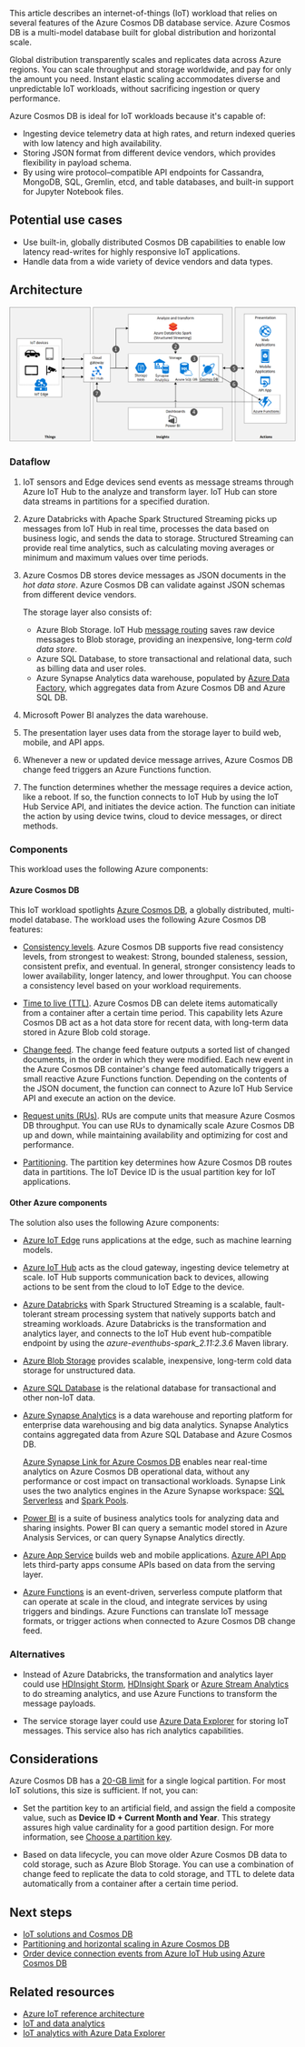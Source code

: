 <!-- cSpell:ignore khilscher Etcd Jupyter eventhubs -->

This article describes an internet-of-things (IoT) workload that relies on several features of the Azure Cosmos DB database service. Azure Cosmos DB is a multi-model database built for global distribution and horizontal scale.

Global distribution transparently scales and replicates data across Azure regions. You can scale throughput and storage worldwide, and pay for only the amount you need. Instant elastic scaling accommodates diverse and unpredictable IoT workloads, without sacrificing ingestion or query performance.

Azure Cosmos DB is ideal for IoT workloads because it's capable of:

- Ingesting device telemetry data at high rates, and return indexed queries with low latency and high availability.
- Storing JSON format from different device vendors, which provides flexibility in payload schema.
- By using wire protocol–compatible API endpoints for Cassandra, MongoDB, SQL, Gremlin, etcd, and table databases, and built-in support for Jupyter Notebook files.

## Potential use cases

- Use built-in, globally distributed Cosmos DB capabilities to enable low latency read-writes for highly responsive IoT applications.
- Handle data from a wide variety of device vendors and data types.

## Architecture

![Diagram that shows the role of Azure Cosmos DB in an Azure IoT solution architecture.](../media/iot-using-cosmos-db.png)

### Dataflow

1. IoT sensors and Edge devices send events as message streams through Azure IoT Hub to the analyze and transform layer. IoT Hub can store data streams in partitions for a specified duration.

1. Azure Databricks with Apache Spark Structured Streaming picks up messages from IoT Hub in real time, processes the data based on business logic, and sends the data to storage. Structured Streaming can provide real time analytics, such as calculating moving averages or minimum and maximum values over time periods.

1. Azure Cosmos DB stores device messages as JSON documents in the *hot data store*. Azure Cosmos DB can validate against JSON schemas from different device vendors.

   The storage layer also consists of:
   - Azure Blob Storage. IoT Hub [message routing](/azure/iot-hub/tutorial-routing) saves raw device messages to Blob storage, providing an inexpensive, long-term *cold data store*.
   - Azure SQL Database, to store transactional and relational data, such as billing data and user roles.
   - Azure Synapse Analytics data warehouse, populated by [Azure Data Factory](https://azure.microsoft.com/services/data-factory), which aggregates data from Azure Cosmos DB and Azure SQL DB.

1. Microsoft Power BI analyzes the data warehouse.

1. The presentation layer uses data from the storage layer to build web, mobile, and API apps.

1. Whenever a new or updated device message arrives, Azure Cosmos DB change feed triggers an Azure Functions function.

1. The function determines whether the message requires a device action, like a reboot. If so, the function connects to IoT Hub by using the IoT Hub Service API, and initiates the device action. The function can initiate the action by using device twins, cloud to device messages, or direct methods.

### Components

This workload uses the following Azure components:

#### Azure Cosmos DB

This IoT workload spotlights [Azure Cosmos DB](https://azure.microsoft.com/services/cosmos-db), a globally distributed, multi-model database. The workload uses the following Azure Cosmos DB features:

- [Consistency levels](/azure/cosmos-db/consistency-levels). Azure Cosmos DB supports five read consistency levels, from strongest to weakest: Strong, bounded staleness, session, consistent prefix, and eventual. In general, stronger consistency leads to lower availability, longer latency, and lower throughput. You can choose a consistency level based on your workload requirements.

- [Time to live (TTL)](/azure/cosmos-db/time-to-live). Azure Cosmos DB can delete items automatically from a container after a certain time period. This capability lets Azure Cosmos DB act as a hot data store for recent data, with long-term data stored in Azure Blob cold storage.

- [Change feed](/azure/cosmos-db/change-feed). The change feed feature outputs a sorted list of changed documents, in the order in which they were modified. Each new event in the Azure Cosmos DB container's change feed automatically triggers a small reactive Azure Functions function. Depending on the contents of the JSON document, the function can connect to Azure IoT Hub Service API and execute an action on the device.

- [Request units (RUs)](/azure/cosmos-db/request-units). RUs are compute units that measure Azure Cosmos DB throughput. You can use RUs to dynamically scale Azure Cosmos DB up and down, while maintaining availability and optimizing for cost and performance.

- [Partitioning](/azure/cosmos-db/partition-data). The partition key determines how Azure Cosmos DB routes data in partitions. The IoT Device ID is the usual partition key for IoT applications.

#### Other Azure components

The solution also uses the following Azure components:

- [Azure IoT Edge](https://azure.microsoft.com/services/iot-edge) runs applications at the edge, such as machine learning models.

- [Azure IoT Hub](https://azure.microsoft.com/services/iot-hub) acts as the cloud gateway, ingesting device telemetry at scale. IoT Hub supports communication back to devices, allowing actions to be sent from the cloud to IoT Edge to the device.

- [Azure Databricks](https://azure.microsoft.com/services/databricks) with Spark Structured Streaming is a scalable, fault-tolerant stream processing system that natively supports batch and streaming workloads. Azure Databricks is the transformation and analytics layer, and connects to the IoT Hub event hub-compatible endpoint by using the *azure-eventhubs-spark_2.11:2.3.6* Maven library.

- [Azure Blob Storage](https://azure.microsoft.com/services/storage/blobs) provides scalable, inexpensive, long-term cold data storage for unstructured data.

- [Azure SQL Database](https://azure.microsoft.com/products/azure-sql/database) is the relational database for transactional and other non-IoT data.

- [Azure Synapse Analytics](https://azure.microsoft.com/services/synapse-analytics) is a data warehouse and reporting platform for enterprise data warehousing and big data analytics. Synapse Analytics contains aggregated data from Azure SQL Database and Azure Cosmos DB.

  [Azure Synapse Link for Azure Cosmos DB](/azure/cosmos-db/synapse-link) enables near real-time analytics on Azure Cosmos DB operational data, without any performance or cost impact on transactional workloads. Synapse Link uses the two analytics engines in the Azure Synapse workspace: [SQL Serverless](/azure/synapse-analytics/sql/on-demand-workspace-overview) and [Spark Pools](/azure/synapse-analytics/spark/apache-spark-overview).

- [Power BI](https://powerbi.microsoft.com) is a suite of business analytics tools for analyzing data and sharing insights. Power BI can query a semantic model stored in Azure Analysis Services, or can query Synapse Analytics directly.

- [Azure App Service](https://azure.microsoft.com/services/app-service) builds web and mobile applications. [Azure API App](https://azure.microsoft.com/services/app-service/api) lets third-party apps consume APIs based on data from the serving layer.

- [Azure Functions](https://azure.microsoft.com/services/functions) is an event-driven, serverless compute platform that can operate at scale in the cloud, and integrate services by using triggers and bindings. Azure Functions can translate IoT message formats, or trigger actions when connected to Azure Cosmos DB change feed.

### Alternatives

- Instead of Azure Databricks, the transformation and analytics layer could use [HDInsight Storm](/azure/hdinsight/storm/apache-storm-overview), [HDInsight Spark](/azure/hdinsight/spark/apache-spark-overview) or [Azure Stream Analytics](https://azure.microsoft.com/services/stream-analytics) to do streaming analytics, and use Azure Functions to transform the message payloads.

- The service storage layer could use [Azure Data Explorer](https://azure.microsoft.com/services/data-explorer) for storing IoT messages. This service also has rich analytics capabilities.

## Considerations

Azure Cosmos DB has a [20-GB limit](/azure/cosmos-db/partitioning-overview) for a single logical partition. For most IoT solutions, this size is sufficient. If not, you can:

  - Set the partition key to an artificial field, and assign the field a composite value, such as **Device ID + Current Month and Year**. This strategy assures high value cardinality for a good partition design. For more information, see [Choose a partition key](/azure/cosmos-db/partitioning-overview#choose-partitionkey).
  
  - Based on data lifecycle, you can move older Azure Cosmos DB data to cold storage, such as Azure Blob Storage. You can use a combination of change feed to replicate the data to cold storage, and TTL to delete data automatically from a container after a certain time period.

## Next steps

- [IoT solutions and Cosmos DB](https://techcommunity.microsoft.com/t5/internet-of-things/iot-solutions-and-azure-cosmos-db/ba-p/1015605)
- [Partitioning and horizontal scaling in Azure Cosmos DB](/azure/cosmos-db/partition-data)
- [Order device connection events from Azure IoT Hub using Azure Cosmos DB](/azure/iot-hub/iot-hub-how-to-order-connection-state-events)

## Related resources

- [Azure IoT reference architecture](../../reference-architectures/iot.yml)
- [IoT and data analytics](../../example-scenario/data/big-data-with-iot.yml)
- [IoT analytics with Azure Data Explorer](iot-azure-data-explorer.yml)
